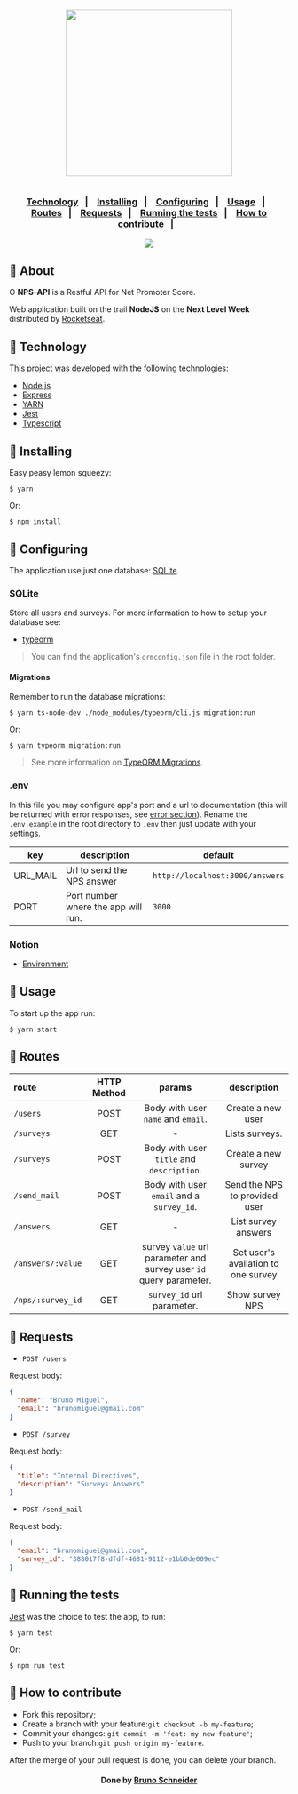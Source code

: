 <h3 align="center">
    <img width="300px" src="https://i.imgur.com/JkVMEgs.png">
    <br><br>
    <p align="center">
      <a href="#-technology">Technology</a>&nbsp;&nbsp;&nbsp;|&nbsp;&nbsp;&nbsp;
      <a href="#-installing">Installing</a>&nbsp;&nbsp;&nbsp;|&nbsp;&nbsp;&nbsp;
      <a href="#-configuring">Configuring</a>&nbsp;&nbsp;&nbsp;|&nbsp;&nbsp;&nbsp;
      <a href="#-usage">Usage</a>&nbsp;&nbsp;&nbsp;|&nbsp;&nbsp;&nbsp;
      <a href="#-routes">Routes</a>&nbsp;&nbsp;&nbsp;|&nbsp;&nbsp;&nbsp;
      <a href="#-requests">Requests</a>&nbsp;&nbsp;&nbsp;|&nbsp;&nbsp;&nbsp;
      <a href="#-running-the-tests">Running the tests</a>&nbsp;&nbsp;&nbsp;|&nbsp;&nbsp;&nbsp;      
      <a href="#-how-to-contribute">How to contribute</a>&nbsp;&nbsp;&nbsp;|&nbsp;&nbsp;&nbsp;
  </p>

</h3>
<p align="center">
  <a href="https://rocketseat.com.br">
    <img src="https://i.imgur.com/1o7urkT.png">
  </a>
</p>

## 🔖 About

O <strong>NPS-API</strong> is a Restful API for Net Promoter Score.

Web application built on the trail <strong>NodeJS</strong> on the <strong>Next Level Week</strong> distributed by [Rocketseat](https://rocketseat.com.br/).

## 🚀 Technology

This project was developed with the following technologies:

- [Node.js](https://nodejs.org/en/)
- [Express](https://expressjs.com/pt-br/)
- [YARN](https://yarnpkg.com/)
- [Jest](https://jestjs.io/)
- [Typescript](https://www.typescriptlang.org)

## 🔗 Installing

Easy peasy lemon squeezy:
```
$ yarn
```
Or:
```
$ npm install
```

## 🔗 Configuring
The application use just one database: [SQLite](https://www.sqlite.org/index.html).

### SQLite
Store all users and surveys. For more information to how to setup your database see:
* [typeorm](https://typeorm.io/#/using-ormconfig)
> You can find the application's `ormconfig.json` file in the root folder.

#### Migrations
Remember to run the database migrations:
```
$ yarn ts-node-dev ./node_modules/typeorm/cli.js migration:run
```
Or:
```
$ yarn typeorm migration:run
```
> See more information on [TypeORM Migrations](https://typeorm.io/#/migrations).

### .env
In this file you may configure app's port and a url to documentation (this will be returned with error responses, see [error section](#error-handling)). Rename the `.env.example` in the root directory to `.env` then just update with your settings.

|key|description|default
|---|---|---
|URL_MAIL|Url to send the NPS answer|`http://localhost:3000/answers`
|PORT|Port number where the app will run.|`3000`


### Notion
- [Environment](https://www.notion.so/Configura-es-do-ambiente-Node-js-ae9fea3f78894139af4268d198294e2a)

## 🔗 Usage
To start up the app run:
```
$ yarn start
```

## 🚀 Routes
|route|HTTP Method|params|description
|:---|:---:|:---:|:---:
|`/users`|POST|Body with user `name` and `email`.|Create a new user
|`/surveys`|GET| - |Lists surveys.
|`/surveys`|POST|Body with user `title` and `description`.|Create a new survey
|`/send_mail`|POST|Body with user `email` and a `survey_id`.|Send the NPS to provided user
|`/answers`|GET| - |List survey answers
|`/answers/:value`|GET|survey `value` url parameter and survey user `id` query parameter.|Set user's avaliation to one survey
|`/nps/:survey_id`|GET|`survey_id` url parameter.|Show survey NPS

## 🚀 Requests
* `POST /users`

Request body:
```json
{
  "name": "Bruno Miguel",
  "email": "brunomiguel@gmail.com"
}
```

* `POST /survey`

Request body:
```json
{
  "title": "Internal Directives",
  "description": "Surveys Answers"
}
```

* `POST /send_mail`

Request body:
```json
{
  "email": "brunomiguel@gmail.com",
  "survey_id": "388017f8-dfdf-4681-9112-e1bb0de009ec"
}
```

## 🚀 Running the tests
[Jest](https://jestjs.io/) was the choice to test the app, to run:
```
$ yarn test
```
Or:
```
$ npm run test
```

## 🤔 How to contribute

- Fork this repository;
- Create a branch with your feature:`git checkout -b my-feature`;
- Commit your changes: `git commit -m 'feat: my new feature'`;
- Push to your branch:`git push origin my-feature`.

After the merge of your pull request is done, you can delete your branch.


<h4 align="center">
 Done by <a href="https://www.linkedin.com/in/brunopschneider/" target="_blank">Bruno Schneider</a>
</h4>